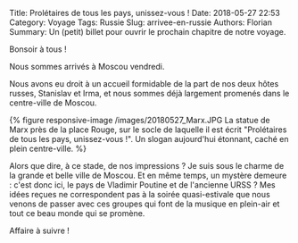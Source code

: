 Title: Prolétaires de tous les pays, unissez-vous !
Date: 2018-05-27 22:53
Category: Voyage
Tags: Russie
Slug: arrivee-en-russie
Authors: Florian
Summary: Un (petit) billet pour ouvrir le prochain chapitre de notre voyage.

Bonsoir à tous !

Nous sommes arrivés à Moscou vendredi. 

Nous avons eu droit à un accueil formidable de la part de nos deux hôtes russes, Stanislav et Irma, et nous sommes déjà largement promenés dans le centre-ville de Moscou. 

{% figure responsive-image /images/20180527_Marx.JPG La statue de Marx près de la place Rouge, sur le socle de laquelle il est écrit "Prolétaires de tous les pays, unissez-vous !". Un slogan aujourd'hui étonnant, caché en plein centre-ville. %}

Alors que dire, à ce stade, de nos impressions ? Je suis sous le charme de la grande et belle ville de Moscou. Et en même temps, un mystère demeure : c'est donc ici, le pays de Vladimir Poutine et de l'ancienne URSS ? Mes idées reçues ne correspondent pas à la soirée quasi-estivale que nous venons de passer avec ces groupes qui font de la musique en plein-air et tout ce beau monde qui se promène.

Affaire à suivre !    